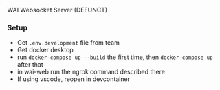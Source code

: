 WAI Websocket Server (DEFUNCT)

### Setup

- Get `.env.development` file from team
- Get docker desktop
- run `docker-compose up --build` the first time, then `docker-compose up` after that
- in wai-web run the ngrok command described there
- If using vscode, reopen in devcontainer
